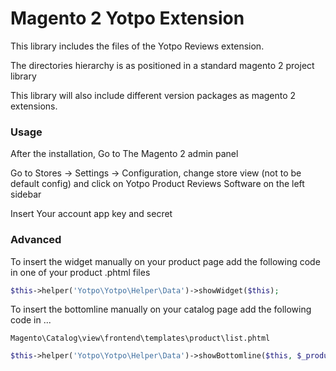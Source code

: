  Magento 2 Yotpo Extension
==========================

This library includes the files of the Yotpo Reviews extension.

The directories hierarchy is as positioned in a standard magento 2 project library

This library will also include different version packages as magento 2 extensions.

### Usage

After the installation, Go to The Magento 2 admin panel

Go to Stores -> Settings -> Configuration, change store view (not to be default config) and click on Yotpo Product Reviews Software on the left sidebar

Insert Your account app key and secret

### Advanced

To insert the widget manually on your product page add the following code in one of your product .phtml files 

```php
$this->helper('Yotpo\Yotpo\Helper\Data')->showWidget($this);
```

To insert the bottomline manually on your catalog page add the following code in ...

`Magento\Catalog\view\frontend\templates\product\list.phtml`

```php 
$this->helper('Yotpo\Yotpo\Helper\Data')->showBottomline($this, $_product);
``` 
